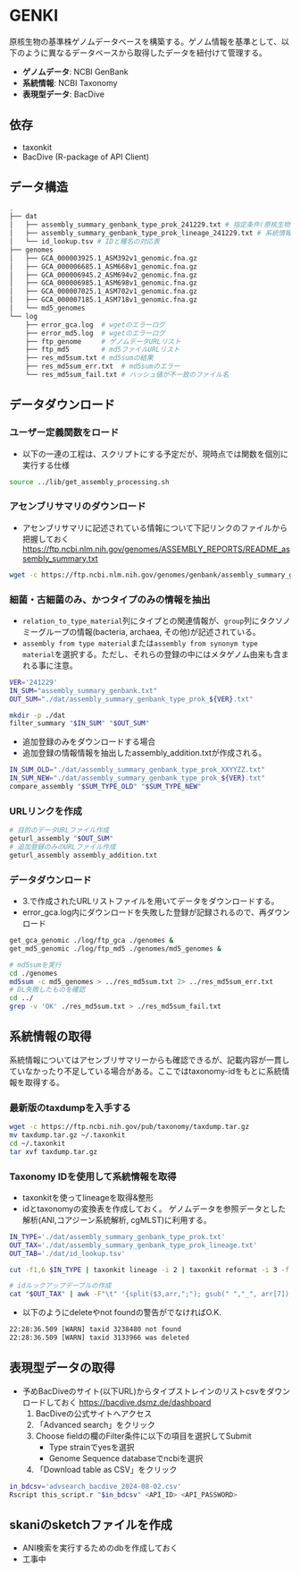 # GENKI
原核生物の基準株ゲノムデータベースを構築する。ゲノム情報を基準として、以下のように異なるデータベースから取得したデータを紐付けて管理する。
- **ゲノムデータ**: NCBI GenBank
- **系統情報**: NCBI Taxonomy
- **表現型データ**: BacDive

## **依存**
- taxonkit
- BacDive (R-package of API Client)

## **データ構造**
```sh
.
├── dat
│   ├── assembly_summary_genbank_type_prok_241229.txt # 指定条件(原核生物のみ、type material)でフィルタしたアセンブリサマリ
│   ├── assembly_summary_genbank_type_prok_lineage_241229.txt # 系統情報
│   └── id_lookup.tsv # IDと種名の対応表
├── genomes
│   ├── GCA_000003925.1_ASM392v1_genomic.fna.gz
│   ├── GCA_000006685.1_ASM668v1_genomic.fna.gz
│   ├── GCA_000006945.2_ASM694v2_genomic.fna.gz
│   ├── GCA_000006985.1_ASM698v1_genomic.fna.gz
│   ├── GCA_000007025.1_ASM702v1_genomic.fna.gz
│   ├── GCA_000007185.1_ASM718v1_genomic.fna.gz
│   └── md5_genomes
└── log
    ├── error_gca.log  # wgetのエラーログ
    ├── error_md5.log  # wgetのエラーログ
    ├── ftp_genome     # ゲノムデータURLリスト
    ├── ftp_md5        # md5ファイルURLリスト
    ├── res_md5sum.txt # md5sumの結果 
    ├── res_md5sum_err.txt  # md5sumのエラー
    └── res_md5sum_fail.txt # ハッシュ値が不一致のファイル名

```

## **データダウンロード**
### **ユーザー定義関数をロード**
- 以下の一連の工程は、スクリプトにする予定だが、現時点では関数を個別に実行する仕様
```bash
source ../lib/get_assembly_processing.sh
```

### **アセンブリサマリのダウンロード**
- アセンブリサマリに記述されている情報について下記リンクのファイルから把握しておく
    https://ftp.ncbi.nlm.nih.gov/genomes/ASSEMBLY_REPORTS/README_assembly_summary.txt

```bash
wget -c https://ftp.ncbi.nlm.nih.gov/genomes/genbank/assembly_summary_genbank.txt
```

### **細菌・古細菌のみ、かつタイプのみの情報を抽出**
- `relation_to_type_material`列にタイプとの関連情報が、`group`列にタクソノミーグループの情報(bacteria, archaea, その他)が記述されている。
- `assembly from type material`または`assembly from synonym type material`を選択する。ただし、それらの登録の中にはメタゲノム由来も含まれる事に注意。
```bash
VER='241229'
IN_SUM="assembly_summary_genbank.txt"
OUT_SUM="./dat/assembly_summary_genbank_type_prok_${VER}.txt"

mkdir -p ./dat
filter_summary "$IN_SUM" "$OUT_SUM"
```
- 追加登録のみをダウンロードする場合
- 追加登録の情報情報を抽出したassembly_addition.txtが作成される。 

```bash
IN_SUM_OLD="./dat/assembly_summary_genbank_type_prok_XXYYZZ.txt"
IN_SUM_NEW="./dat/assembly_summary_genbank_type_prok_${VER}.txt"
compare_assembly "$SUM_TYPE_OLD" "$SUM_TYPE_NEW"
```
### **URLリンクを作成**
```bash
# 目的のデータURLファイル作成
geturl_assembly "$OUT_SUM"
# 追加登録のみのURLファイル作成
geturl_assembly assembly_addition.txt
```
### **データダウンロード**
- 3.で作成されたURLリストファイルを用いてデータをダウンロードする。
- error_gca.log内にダウンロードを失敗した登録が記録されるので、再ダウンロード

```bash
get_gca_genomic ./log/ftp_gca ./genomes &
get_md5_genomic ./log/ftp_md5 ./genomes/md5_genomes &

# md5sumを実行
cd ./genomes
md5sum -c md5_genomes > ../res_md5sum.txt 2> ../res_md5sum_err.txt
# DL失敗したものを確認
cd ../
grep -v 'OK' ./res_md5sum.txt > ./res_md5sum_fail.txt
```


## **系統情報の取得**
系統情報についてはアセンブリサマリーからも確認できるが、記載内容が一貫していなかったり不足している場合がある。ここではtaxonomy-idをもとに系統情報を取得する。

### **最新版のtaxdumpを入手する**
```bash
wget -c https://ftp.ncbi.nih.gov/pub/taxonomy/taxdump.tar.gz
mv taxdump.tar.gz ~/.taxonkit
cd ~/.taxonkit
tar xvf taxdump.tar.gz
```
### **Taxonomy IDを使用して系統情報を取得**
- taxonkitを使ってlineageを取得&整形
- idとtaxonomyの変換表を作成しておく。
    ゲノムデータを参照データとした解析(ANI,コアジーン系統解析, cgMLST)に利用する。

```bash
IN_TYPE='./dat/assembly_summary_genbank_type_prok.txt'
OUT_TAX='./dat/assembly_summary_genbank_type_prok_lineage.txt'
OUT_TAB='./dat/id_lookup.tsv'

cut -f1,6 $IN_TYPE | taxonkit lineage -i 2 | taxonkit reformat -i 3 -f "{k};{p};{c};{o};{f};{g};{s};{t}" | cut -f1,2,4 > "$OUT_TAX"

# idルックアップデーブルの作成
cat "$OUT_TAX" | awk -F"\t" '{split($3,arr,";"); gsub(" ","_", arr[7]); print $1"\t"arr[7]"_"$1;}' > "$OUT_TAB"
```
- 以下のようにdeleteやnot foundの警告がでなければO.K.
```txt
22:28:36.509 [WARN] taxid 3238480 not found
22:28:36.509 [WARN] taxid 3133966 was deleted
```


## **表現型データの取得**
- 予めBacDiveのサイト(以下URL)からタイプストレインのリストcsvをダウンロードしておく
    https://bacdive.dsmz.de/dashboard
    1. BacDiveの公式サイトへアクセス
    2. 「Advanced search」をクリック  
    3. Choose fieldの欄のFilter条件に以下の項目を選択してSubmit
        + Type strainでyesを選択
        + Genome Sequence databaseでncbiを選択 
    4. 「Download table as CSV」をクリック

```bash
in_bdcsv='advsearch_bacdive_2024-08-02.csv'
Rscript this_script.r "$in_bdcsv" <API_ID> <API_PASSWORD>
```
## **skaniのsketchファイルを作成**
- ANI検索を実行するためのdbを作成しておく
- 工事中
